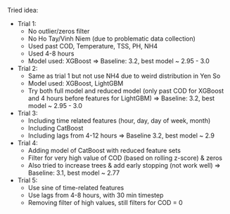 Tried idea:
- Trial 1:
    + No outlier/zeros filter 
    + No Ho Tay/Vinh Niem (due to problematic data collection)
    + Used past COD, Temperature, TSS, PH, NH4
    + Used 4-8 hours
    + Model used: XGBoost
    => Baseline: 3.2, best model ~ 2.95 - 3.0
- Trial 2: 
    + Same as trial 1 but not use NH4 due to weird distribution in Yen So
    + Model used: XGBoost, LightGBM
    + Try both full model and reduced model (only past COD for XGBoost and 4 hours before features for LightGBM)
    => Baseline: 3.2, best model ~ 2.95 - 3.0
- Trial 3: 
    + Including time related features (hour, day, day of week, month)
    + Including CatBoost
    + Including lags from 4-12 hours
    => Baseline 3.2, best model ~ 2.9
- Trial 4:
    + Adding model of CatBoost with reduced feature sets
    + Filter for very high value of COD (based on rolling z-score) & zeros
    + Also tried to increase trees & add early stopping (not work well)
    => Baseline: 3.1, best model ~ 2.77
- Trial 5:
    + Use sine of time-related features
    + Use lags from 4-8 hours, with 30 min timestep
    + Removing filter of high values, still filters for COD = 0